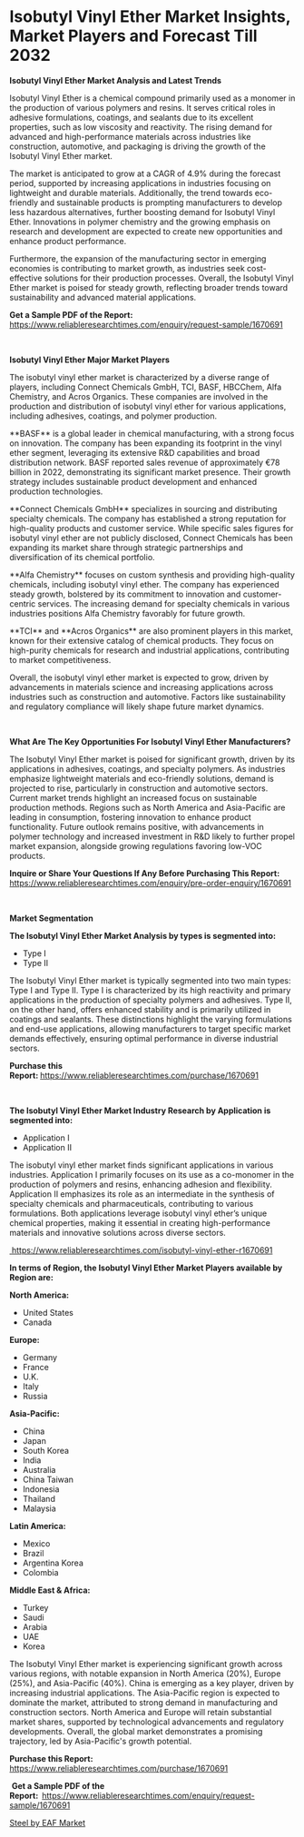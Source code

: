<p><h1>Isobutyl Vinyl Ether Market Insights, Market Players and Forecast Till 2032</h1></p><p><strong>Isobutyl Vinyl Ether Market Analysis and Latest Trends</strong></p>
<p><p>Isobutyl Vinyl Ether is a chemical compound primarily used as a monomer in the production of various polymers and resins. It serves critical roles in adhesive formulations, coatings, and sealants due to its excellent properties, such as low viscosity and reactivity. The rising demand for advanced and high-performance materials across industries like construction, automotive, and packaging is driving the growth of the Isobutyl Vinyl Ether market.</p><p>The market is anticipated to grow at a CAGR of 4.9% during the forecast period, supported by increasing applications in industries focusing on lightweight and durable materials. Additionally, the trend towards eco-friendly and sustainable products is prompting manufacturers to develop less hazardous alternatives, further boosting demand for Isobutyl Vinyl Ether. Innovations in polymer chemistry and the growing emphasis on research and development are expected to create new opportunities and enhance product performance.</p><p>Furthermore, the expansion of the manufacturing sector in emerging economies is contributing to market growth, as industries seek cost-effective solutions for their production processes. Overall, the Isobutyl Vinyl Ether market is poised for steady growth, reflecting broader trends toward sustainability and advanced material applications.</p></p>
<p><strong>Get a Sample PDF of the Report:&nbsp;</strong> <a href="https://www.reliableresearchtimes.com/enquiry/request-sample/1670691?utm_campaign=3187&utm_medium=2&utm_source=Github&utm_content=ia&utm_term=25032025&utm_id=isobutyl-vinyl-ether">https://www.reliableresearchtimes.com/enquiry/request-sample/1670691</a></p>
<p>&nbsp;</p>
<p><strong>Isobutyl Vinyl Ether Major Market Players</strong></p>
<p><p>The isobutyl vinyl ether market is characterized by a diverse range of players, including Connect Chemicals GmbH, TCI, BASF, HBCChem, Alfa Chemistry, and Acros Organics. These companies are involved in the production and distribution of isobutyl vinyl ether for various applications, including adhesives, coatings, and polymer production.</p><p>**BASF** is a global leader in chemical manufacturing, with a strong focus on innovation. The company has been expanding its footprint in the vinyl ether segment, leveraging its extensive R&D capabilities and broad distribution network. BASF reported sales revenue of approximately €78 billion in 2022, demonstrating its significant market presence. Their growth strategy includes sustainable product development and enhanced production technologies.</p><p>**Connect Chemicals GmbH** specializes in sourcing and distributing specialty chemicals. The company has established a strong reputation for high-quality products and customer service. While specific sales figures for isobutyl vinyl ether are not publicly disclosed, Connect Chemicals has been expanding its market share through strategic partnerships and diversification of its chemical portfolio.</p><p>**Alfa Chemistry** focuses on custom synthesis and providing high-quality chemicals, including isobutyl vinyl ether. The company has experienced steady growth, bolstered by its commitment to innovation and customer-centric services. The increasing demand for specialty chemicals in various industries positions Alfa Chemistry favorably for future growth.</p><p>**TCI** and **Acros Organics** are also prominent players in this market, known for their extensive catalog of chemical products. They focus on high-purity chemicals for research and industrial applications, contributing to market competitiveness.</p><p>Overall, the isobutyl vinyl ether market is expected to grow, driven by advancements in materials science and increasing applications across industries such as construction and automotive. Factors like sustainability and regulatory compliance will likely shape future market dynamics.</p></p>
<p>&nbsp;</p>
<p><strong>What Are The Key Opportunities For Isobutyl Vinyl Ether Manufacturers?</strong></p>
<p><p>The Isobutyl Vinyl Ether market is poised for significant growth, driven by its applications in adhesives, coatings, and specialty polymers. As industries emphasize lightweight materials and eco-friendly solutions, demand is projected to rise, particularly in construction and automotive sectors. Current market trends highlight an increased focus on sustainable production methods. Regions such as North America and Asia-Pacific are leading in consumption, fostering innovation to enhance product functionality. Future outlook remains positive, with advancements in polymer technology and increased investment in R&D likely to further propel market expansion, alongside growing regulations favoring low-VOC products.</p></p>
<p><strong>Inquire or Share Your Questions If Any Before Purchasing This Report:</strong> <a href="https://www.reliableresearchtimes.com/enquiry/pre-order-enquiry/1670691?utm_campaign=3187&utm_medium=2&utm_source=Github&utm_content=ia&utm_term=25032025&utm_id=isobutyl-vinyl-ether">https://www.reliableresearchtimes.com/enquiry/pre-order-enquiry/1670691</a></p>
<p>&nbsp;</p>
<p><strong>Market Segmentation</strong></p>
<p><strong>The Isobutyl Vinyl Ether Market Analysis by types is segmented into:</strong></p>
<p><ul><li>Type I</li><li>Type II</li></ul></p>
<p><p>The Isobutyl Vinyl Ether market is typically segmented into two main types: Type I and Type II. Type I is characterized by its high reactivity and primary applications in the production of specialty polymers and adhesives. Type II, on the other hand, offers enhanced stability and is primarily utilized in coatings and sealants. These distinctions highlight the varying formulations and end-use applications, allowing manufacturers to target specific market demands effectively, ensuring optimal performance in diverse industrial sectors.</p></p>
<p><strong>Purchase this Report:&nbsp;</strong><a href="https://www.reliableresearchtimes.com/purchase/1670691?utm_campaign=3187&utm_medium=2&utm_source=Github&utm_content=ia&utm_term=25032025&utm_id=isobutyl-vinyl-ether">https://www.reliableresearchtimes.com/purchase/1670691</a></p>
<p>&nbsp;</p>
<p><strong>The Isobutyl Vinyl Ether Market Industry Research by Application is segmented into:</strong></p>
<p><ul><li>Application I</li><li>Application II</li></ul></p>
<p><p>The isobutyl vinyl ether market finds significant applications in various industries. Application I primarily focuses on its use as a co-monomer in the production of polymers and resins, enhancing adhesion and flexibility. Application II emphasizes its role as an intermediate in the synthesis of specialty chemicals and pharmaceuticals, contributing to various formulations. Both applications leverage isobutyl vinyl ether’s unique chemical properties, making it essential in creating high-performance materials and innovative solutions across diverse sectors.</p></p>
<p><a href="https://www.reliableresearchtimes.com/isobutyl-vinyl-ether-r1670691?utm_campaign=3187&utm_medium=2&utm_source=Github&utm_content=ia&utm_term=25032025&utm_id=isobutyl-vinyl-ether">&nbsp;https://www.reliableresearchtimes.com/isobutyl-vinyl-ether-r1670691</a></p>
<p><strong>In terms of Region, the Isobutyl Vinyl Ether Market Players available by Region are:</strong></p>
<p>
    <p> <strong> North America: </strong>
        <ul>
            <li>United States</li>
            <li>Canada</li>
        </ul>
        </p> 
    <p> <strong> Europe: </strong>
        <ul>
            <li>Germany</li>
            <li>France</li>
            <li>U.K.</li>
            <li>Italy</li>
            <li>Russia</li>
        </ul>
        </p> 
    <p> <strong> Asia-Pacific: </strong>
        <ul>
            <li>China</li>
            <li>Japan</li>
            <li>South Korea</li>
            <li>India</li>
            <li>Australia</li>
            <li>China Taiwan</li>
            <li>Indonesia</li>
            <li>Thailand</li>
            <li>Malaysia</li>
        </ul>
        </p> 
    <p> <strong> Latin America: </strong>
        <ul>
            <li>Mexico</li>
            <li>Brazil</li>
            <li>Argentina Korea</li>
            <li>Colombia</li>
        </ul>
        </p> 
    <p> <strong> Middle East & Africa: </strong>
        <ul>
            <li>Turkey</li>
            <li>Saudi</li>
            <li>Arabia</li>
            <li>UAE</li>
            <li>Korea</li>
        </ul>
    </p>
    </p>
<p><p>The Isobutyl Vinyl Ether market is experiencing significant growth across various regions, with notable expansion in North America (20%), Europe (25%), and Asia-Pacific (40%). China is emerging as a key player, driven by increasing industrial applications. The Asia-Pacific region is expected to dominate the market, attributed to strong demand in manufacturing and construction sectors. North America and Europe will retain substantial market shares, supported by technological advancements and regulatory developments. Overall, the global market demonstrates a promising trajectory, led by Asia-Pacific's growth potential.</p></p>
<p><strong>Purchase this Report: </strong><a href="https://www.reliableresearchtimes.com/purchase/1670691?utm_campaign=3187&utm_medium=2&utm_source=Github&utm_content=ia&utm_term=25032025&utm_id=isobutyl-vinyl-ether">https://www.reliableresearchtimes.com/purchase/1670691</a></p>
<p>&nbsp;<strong>Get a Sample PDF of the Report:&nbsp;&nbsp;</strong><a href="https://www.reliableresearchtimes.com/enquiry/request-sample/1670691?utm_campaign=3187&utm_medium=2&utm_source=Github&utm_content=ia&utm_term=25032025&utm_id=isobutyl-vinyl-ether">https://www.reliableresearchtimes.com/enquiry/request-sample/1670691</a></p>
<p><strong></strong></p>
<p><p><a href="https://github.com/raffadongraffadong/Market-Research-Report-List-1/blob/main/steel-by-eaf-market.md?utm_campaign=3187&utm_medium=2&utm_source=Github&utm_content=ia&utm_term=25032025&utm_id=isobutyl-vinyl-ether">Steel by EAF Market</a></p></p>